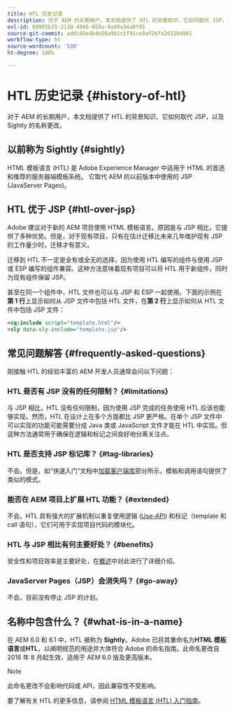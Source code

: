```yaml
---
title: HTL 历史记录
description: 对于 AEM 的长期用户，本文档提供了 HTL 的背景知识、它如何取代 JSP，以及 Sightly 的名称更改。
exl-id: 00985b35-2130-4946-959a-0a09a34a0f05
source-git-commit: addc69e4b4e56a9b1c5f91ce9af26fa2d326d981
workflow-type: ht
source-wordcount: '530'
ht-degree: 100%

---
```



# HTL 历史记录 {#history-of-htl}

对于 AEM 的长期用户，本文档提供了 HTL 的背景知识、它如何取代 JSP，以及 Sightly 的名称更改。

## 以前称为 Sightly {#sightly}

HTML 模板语言 (HTL) 是 Adobe Experience Manager 中适用于 HTML 的首选和推荐的服务器端模板系统。 它取代 AEM 的以前版本中使用的 JSP (JavaServer Pages)。

## HTL 优于 JSP {#htl-over-jsp}

Adobe 建议对于新的 AEM 项目使用 HTML 模板语言。原因是与 JSP 相比，它提供了多种优势。但是，对于现有项目，只有在估计迁移比未来几年维护现有 JSP 的工作量少时，迁移才有意义。

迁移到 HTL 不一定是全有或全无的选择，因为使用 HTL 编写的组件与使用 JSP 或 ESP 编写的组件兼容。这种方法意味着现有项目可以将 HTL 用于新组件，同时为现有组件保留 JSP。

甚至在同一个组件中，HTL 文件也可以与 JSP 和 ESP 一起使用。下面的示例在&#x200B;**第 1 行**&#x200B;上显示如何从 JSP 文件中包括 HTL 文件，在&#x200B;**第 2 行**&#x200B;上显示如何从 HTL 文件中包括 JSP 文件：

```xml
<cq:include script="template.html"/>
<sly data-sly-include="template.jsp"/>
```

## 常见问题解答 {#frequently-asked-questions}

刚接触 HTL 的经验丰富的 AEM 开发人员通常会问以下问题：

### HTL 是否有 JSP 没有的任何限制？ {#limitations}

与 JSP 相比，HTL 没有任何限制，因为使用 JSP 完成的任务使用 HTL 应该也能够实现。然而，HTL 在设计上在多个方面都比 JSP 更严格。在单个 JSP 文件中可以实现的功能可能需要分成 Java 类或 JavaScript 文件才能在 HTL 中实现。但这种方法通常用于确保在逻辑和标记之间良好地分离关注点。

### HTL 是否支持 JSP 标记库？ {#tag-libraries}

不会。但是，如”快速入门“文档中[加载客户端库](getting-started.md#loading-client-libraries)部分所示，模板和调用语句提供了类似的模式。

### 能否在 AEM 项目上扩展 HTL 功能？ {#extended}

不会。HTL 具有强大的扩展机制以重复使用逻辑 ([Use-API](#use-api-for-accessing-logic)) 和标记（template 和 call 语句），它们可用于实现项目代码的模块化。

### HTL 与 JSP 相比有何主要好处？ {#benefits}

安全性和项目效率是主要好处，在[概述](overview.md)中对此进行了详细介绍。

### JavaServer Pages（JSP）会消失吗？ {#go-away}

不会。目前没有停止 JSP 的计划。

## 名称中包含什么？ {#what-is-in-a-name}

在 AEM 6.0 和 6.1 中，HTL 被称为 **Sightly**。Adobe 已将其重命名为&#x200B;**HTML 模板语言**&#x200B;或&#x200B;**HTL**，以阐明规范的用途并大体符合 Adobe 的命名指南。此命名更改自 2016 年 8 月起生效，适用于 AEM 6.0 版及更高版本。

>[!NOTE]
>
>此命名更改不会影响代码或 API，因此兼容性不受影响。

<!-- LINK IS 404
For more information, watch [this announcement video](https://helpx.adobe.com/experience-manager/how-to/announce-htl.html). -->

要了解有关 HTL 的更多信息，请参阅 [HTML 模板语言 (HTL) 入门指南](overview.md)。
